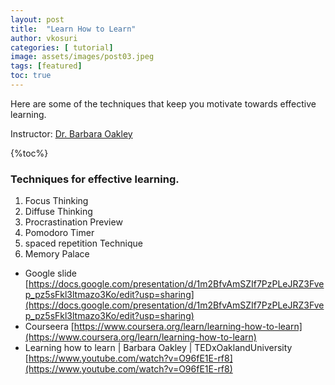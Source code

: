 ```yaml
---
layout: post
title:  "Learn How to Learn"
author: vkosuri
categories: [ tutorial]
image: assets/images/post03.jpeg
tags: [featured]
toc: true
---
```

Here are some of the techniques that keep you motivate towards effective learning.

Instructor: [Dr. Barbara Oakley](https://www.coursera.org/instructor/barboakley)

{%toc%}
### Techniques for effective learning.

1. Focus Thinking
2. Diffuse Thinking
3. Procrastination Preview
4. Pomodoro Timer
5. spaced repetition Technique
6. Memory Palace 

* Google slide [https://docs.google.com/presentation/d/1m2BfvAmSZIf7PzPLeJRZ3Fvep_pz5sFkl3ltmazo3Ko/edit?usp=sharing](https://docs.google.com/presentation/d/1m2BfvAmSZIf7PzPLeJRZ3Fvep_pz5sFkl3ltmazo3Ko/edit?usp=sharing)
* Courseera [https://www.coursera.org/learn/learning-how-to-learn](https://www.coursera.org/learn/learning-how-to-learn)
* Learning how to learn | Barbara Oakley | TEDxOaklandUniversity [https://www.youtube.com/watch?v=O96fE1E-rf8](https://www.youtube.com/watch?v=O96fE1E-rf8)